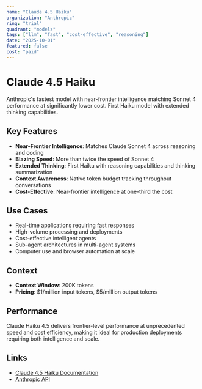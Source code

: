 ```yaml
---
name: "Claude 4.5 Haiku"
organization: "Anthropic"
ring: "trial"
quadrant: "models"
tags: ["llm", "fast", "cost-effective", "reasoning"]
date: "2025-10-01"
featured: false
cost: "paid"
---
```


# Claude 4.5 Haiku

Anthropic's fastest model with near-frontier intelligence matching Sonnet 4 performance at significantly lower cost. First Haiku model with extended thinking capabilities.

## Key Features
- **Near-Frontier Intelligence**: Matches Claude Sonnet 4 across reasoning and coding
- **Blazing Speed**: More than twice the speed of Sonnet 4
- **Extended Thinking**: First Haiku with reasoning capabilities and thinking summarization
- **Context Awareness**: Native token budget tracking throughout conversations
- **Cost-Effective**: Near-frontier intelligence at one-third the cost

## Use Cases
- Real-time applications requiring fast responses
- High-volume processing and deployments
- Cost-effective intelligent agents
- Sub-agent architectures in multi-agent systems
- Computer use and browser automation at scale

## Context
- **Context Window**: 200K tokens
- **Pricing**: $1/million input tokens, $5/million output tokens

## Performance
Claude Haiku 4.5 delivers frontier-level performance at unprecedented speed and cost efficiency, making it ideal for production deployments requiring both intelligence and scale.

## Links
- [Claude 4.5 Haiku Documentation](https://docs.claude.com/en/docs/about-claude/models/whats-new-claude-4-5)
- [Anthropic API](https://www.anthropic.com/)
